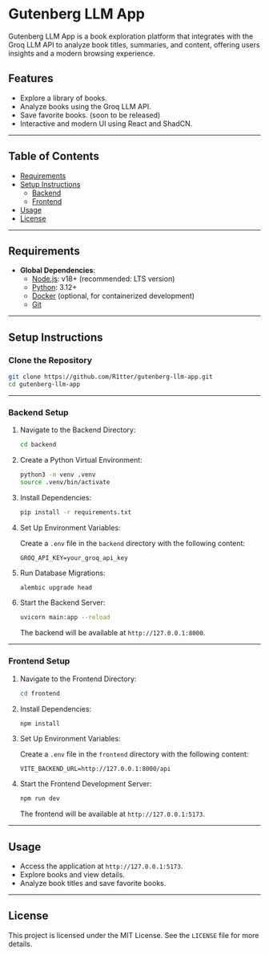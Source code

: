 # Gutenberg LLM App

Gutenberg LLM App is a book exploration platform that integrates with the Groq LLM API to analyze book titles, summaries, and content, offering users insights and a modern browsing experience.

## Features

- Explore a library of books.
- Analyze books using the Groq LLM API.
- Save favorite books. (soon to be released)
- Interactive and modern UI using React and ShadCN.

---

## Table of Contents

- [Requirements](#requirements)
- [Setup Instructions](#setup-instructions)
  - [Backend](#backend-setup)
  - [Frontend](#frontend-setup)
- [Usage](#usage)
- [License](#license)

---

## Requirements

- **Global Dependencies**:
  - [Node.js](https://nodejs.org): v18+ (recommended: LTS version)
  - [Python](https://www.python.org/): 3.12+
  - [Docker](https://www.docker.com/) (optional, for containerized development)
  - [Git](https://git-scm.com/)

---

## Setup Instructions

### Clone the Repository

```bash
git clone https://github.com/R1tter/gutenberg-llm-app.git
cd gutenberg-llm-app
```

---

### Backend Setup

1. Navigate to the Backend Directory:

   ```bash
   cd backend
   ```

2. Create a Python Virtual Environment:

   ```bash
   python3 -m venv .venv
   source .venv/bin/activate
   ```

3. Install Dependencies:

   ```bash
   pip install -r requirements.txt
   ```

4. Set Up Environment Variables:

   Create a `.env` file in the `backend` directory with the following content:

   ```env
   GROQ_API_KEY=your_groq_api_key
   ```

5. Run Database Migrations:

   ```bash
   alembic upgrade head
   ```

6. Start the Backend Server:

   ```bash
   uvicorn main:app --reload
   ```

   The backend will be available at `http://127.0.0.1:8000`.

---

### Frontend Setup

1. Navigate to the Frontend Directory:

   ```bash
   cd frontend
   ```

2. Install Dependencies:

   ```bash
   npm install
   ```

3. Set Up Environment Variables:

   Create a `.env` file in the `frontend` directory with the following content:

   ```env
   VITE_BACKEND_URL=http://127.0.0.1:8000/api
   ```

4. Start the Frontend Development Server:

   ```bash
   npm run dev
   ```

   The frontend will be available at `http://127.0.0.1:5173`.

---

## Usage

- Access the application at `http://127.0.0.1:5173`.
- Explore books and view details.
- Analyze book titles and save favorite books.

---

## License

This project is licensed under the MIT License. See the `LICENSE` file for more details.
